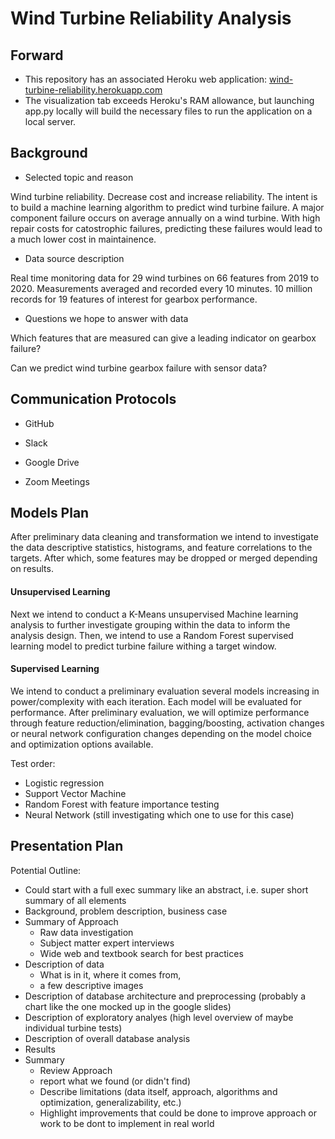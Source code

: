 # Wind Turbine Reliability Analysis

## Forward 

* This repository has an associated Heroku web application: [wind-turbine-reliability.herokuapp.com](wind-turbine-reliability.herokuapp.com)
* The visualization tab exceeds Heroku's RAM allowance, but launching app.py locally will build the necessary files to run the application on a local server. 

## Background

* Selected topic and reason


Wind turbine reliability. Decrease cost and increase reliability. The intent is to build a machine learning algorithm to predict wind turbine failure. A major component failure occurs on average annually on a wind turbine. With high repair costs for catostrophic failures, predicting these failures would lead to a much lower cost in maintainence. 

* Data source description

Real time monitoring data for 29 wind turbines on 66 features from 2019 to 2020. Measurements averaged and recorded every 10 minutes. 10 million records for 19 features of interest for gearbox performance. 

* Questions we hope to answer with data 

Which features that are measured can give a leading indicator on gearbox failure?

Can we predict wind turbine gearbox failure with sensor data?

## Communication Protocols 

* GitHub

* Slack

* Google Drive

* Zoom Meetings 


## Models Plan
After preliminary data cleaning and transformation we intend to investigate the data descriptive statistics, histograms, and feature correlations to the targets. After which, some features may be dropped or merged depending on results. 

#### Unsupervised Learning
Next we intend to conduct a K-Means unsupervised Machine learning analysis to further investigate grouping within the data to inform the analysis design. Then, we intend to use a Random Forest supervised learning model to predict turbine failure withing a target window. 

#### Supervised Learning
We intend to conduct a preliminary evaluation several models increasing in power/complexity with each iteration. Each model will be evaluated for performance. After preliminary evaluation, we will optimize performance through feature reduction/elimination, bagging/boosting, activation changes or neural network configuration changes depending on the model choice and optimization options available. 

Test order:
  * Logistic regression
  * Support Vector Machine
  * Random Forest with feature importance testing
  * Neural Network (still investigating which one to use for this case)

 
 ## Presentation Plan
 Potential Outline:
   * Could start with a full exec summary like an abstract, i.e. super short summary of all elements
   * Background, problem description, business case
   * Summary of  Approach
       * Raw data investigation
       * Subject matter expert interviews
       * Wide web and textbook search for best practices
   * Description of data
       * What is in it, where it comes from, 
       * a few descriptive images
   * Description of database architecture and preprocessing (probably a chart like the one mocked up in the google slides)
   * Description of exploratory analyes (high level overview of maybe individual turbine tests)
   * Description of overall database analysis 
   * Results
   * Summary
       * Review Approach
       * report what we found (or didn't find)
       * Describe limitations (data itself, approach, algorithms and optimization, generalizability, etc.)
       * Highlight improvements that could be done to improve approach or work to be dont to implement in real world
